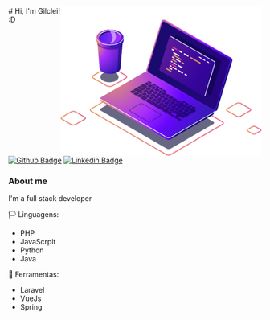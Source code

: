 <img src="computer-illustration.png" min-width="400px" max-width="400px" width="400px" align="right" alt="Computador iuriCode">
# Hi, I'm Gilclei! :D

[![Github Badge](https://img.shields.io/badge/-Github-000?style=flat-square&logo=Github&logoColor=white&link=https://github.com/gilcleis)](https://github.com/gilcleis) [![Linkedin Badge](https://img.shields.io/badge/-LinkedIn-blue?style=flat-square&logo=Linkedin&logoColor=white&link=https://www.linkedin.com/in/fagnerpsantos/)](https://www.linkedin.com/in/gilclei/)


### About me
I'm a full stack developer 

🏳️ Linguagens:
- PHP
- JavaScrpit
- Python
- Java

🔨 Ferramentas:
- Laravel 
- VueJs
- Spring


